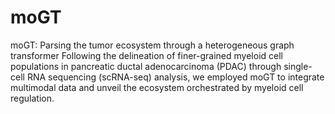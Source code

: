 # moGT
moGT: Parsing the tumor ecosystem through a heterogeneous graph transformer
Following the delineation of finer-grained myeloid cell populations in pancreatic ductal adenocarcinoma (PDAC) through single-cell RNA sequencing (scRNA-seq) analysis, we employed moGT to integrate multimodal data and unveil the ecosystem orchestrated by myeloid cell regulation.
